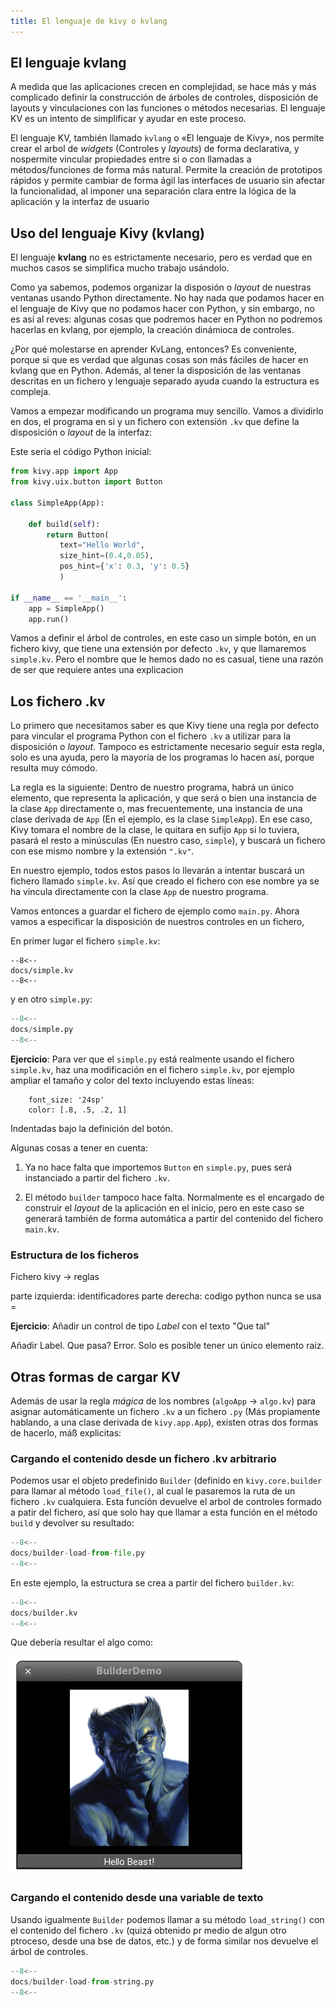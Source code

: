 ```yaml
---
title: El lenguaje de kivy o kvlang
---
```


## El lenguaje kvlang

A medida que las aplicaciones crecen en complejidad, se hace más y más
complicado definir la construcción de árboles de controles, disposición de
layouts y vinculaciones con las funciones o métodos necesarias. El lenguaje KV
es un intento de simplificar y ayudar en este proceso.

El lenguaje KV, también llamado `kvlang` o «El lenguaje de Kivy», nos permite
crear el arbol de _widgets_ (Controles y _layouts_) de forma declarativa, y
nospermite vincular propiedades entre si o con llamadas a métodos/funciones de
forma más natural. Permite la creación de prototipos rápidos y permite cambiar
de forma ágil las interfaces de usuario sin afectar la funcionalidad, al
imponer una separación clara entre la lógica de la aplicación y la interfaz de
usuario


## Uso del lenguaje Kivy (kvlang)

El lenguaje **kvlang** no es estrictamente necesario, pero es verdad que
en muchos casos se simplifica mucho trabajo usándolo.

Como ya sabemos, podemos organizar la disposión o _layout_ de nuestras ventanas usando Python directamente. No hay nada que podamos hacer en el lenguaje de Kivy que
no podamos hacer con Python, y sin embargo, no es así al reves:
algunas cosas que podremos hacer en Python no podremos hacerlas en kvlang, por
ejemplo, la creación dinámioca de controles.

¿Por qué molestarse en aprender KvLang, entonces? Es conveniente, porque si que
es verdad que algunas cosas son más fáciles de hacer en kvlang que en Python.
Además, al tener la disposición de las ventanas descritas en un fichero y
lenguaje separado ayuda cuando la estructura es compleja.

Vamos a empezar modificando un programa muy sencillo. Vamos a dividirlo en dos,
el programa en si y un fichero con extensión `.kv` que define la disposición o
_layout_ de la interfaz:

Este sería el código Python inicial:

```python
from kivy.app import App
from kivy.uix.button import Button

class SimpleApp(App):

    def build(self):
        return Button(
           text="Hello World",
           size_hint=(0.4,0.05),
           pos_hint={'x': 0.3, 'y': 0.5}
           )

if __name__ == '__main__':
    app = SimpleApp() 
    app.run()
```

Vamos a definir el árbol de controles, en este caso un simple botón, en un
fichero kivy, que tiene una extensión por defecto `.kv`, y que llamaremos
`simple.kv`. Pero el nombre que le hemos dado no es casual, tiene una razón de
ser que requiere antes una explicacion

## Los fichero .kv

Lo primero que necesitamos saber es que Kivy tiene una regla por defecto para
vincular el programa Python con el fichero `.kv` a utilizar para la disposición o
*layout*. Tampoco es estrictamente necesario seguir esta regla, solo es una
ayuda, pero la mayoría de los programas lo hacen así, porque resulta muy
cómodo.

La regla es la siguiente: Dentro de nuestro programa, habrá un único elemento,
que representa la aplicación, y que será o bien una instancia de la clase `App`
directamente o, mas frecuentemente, una instancia de una clase derivada de
`App` (En el ejemplo, es la clase `SimpleApp`).  En ese caso, Kivy tomara el
nombre de la clase, le quitara en sufijo `App` si lo tuviera, pasará el resto a
minúsculas (En nuestro caso, `simple`), y buscará un fichero con ese mismo nombre
y la extensión `".kv"`.

En nuestro ejemplo, todos estos pasos lo llevarán a intentar buscará un fichero llamado `simple.kv`. Así que creado el fichero con ese nombre ya se ha vincula directamente con la clase `App` de nuestro programa.

Vamos entonces a guardar el fichero de ejemplo como `main.py`. Ahora vamos a
especificar la disposición de nuestros controles en un fichero,

En primer lugar el fichero `simple.kv`:

```kvlang
--8<--
docs/simple.kv
--8<--
```

y en otro `simple.py`:

```python
--8<--
docs/simple.py
--8<--
```

**Ejercicio**: Para ver que el `simple.py` está realmente usando el fichero
`simple.kv`, haz una modificación en el fichero `simple.kv`, por ejemplo
ampliar el tamaño y color del texto incluyendo estas líneas:

```
    font_size: '24sp'
    color: [.8, .5, .2, 1]
```

Indentadas bajo la definición del botón.

Algunas cosas a tener en cuenta:

1) Ya no hace falta que importemos `Button` en `simple.py`, pues será instanciado a partir del fichero `.kv`.

2) El método `builder` tampoco hace falta. Normalmente es el encargado de
construir el _layout_ de la aplicación en el inicio, pero en este caso se
generará también de forma automática a partir del contenido del fichero
`main.kv`.

### Estructura de los ficheros


Fichero kivy -> reglas

parte izquierda: identificadores
parte derecha: codigo python
nunca se usa =


**Ejercicio**: Añadir un control de tipo _Label_ con el texto "Que tal"

Añadir Label. Que pasa? Error. Solo es posible tener un único elemento
raiz.

## Otras formas de cargar KV

Además de usar la regla _mágica_ de los nombres (`algoApp` -> `algo.kv`) para
asignar automáticamente un fichero `.kv` a un fichero `.py` (Más propiamente
hablando, a una clase derivada de `kivy.app.App`), existen otras dos formas de
hacerlo, máß explicitas:

### Cargando el contenido desde un fichero .kv arbitrario

Podemos usar el objeto predefinido `Builder` (definido en `kivy.core.builder`
para llamar al método `load_file()`, al cual le pasaremos la ruta de un fichero
`.kv` cualquiera. Esta función devuelve el arbol de controles formado a patir
del fichero, así que solo hay que llamar a esta función en el método `build` y
devolver su resultado:

```python
--8<--
docs/builder-load-from-file.py
--8<--
```

En este ejemplo, la estructura se crea a partir del fichero `builder.kv`:

```python
--8<--
docs/builder.kv
--8<--
```

Que debería resultar el algo como:

![Builder from file demo](builder.png)


### Cargando el contenido desde una variable de texto

Usando igualmente `Builder` podemos llamar a su método `load_string()` con el contenido 
del fichero `.kv` (quizá obtenido pr medio de algun otro ptroceso, desde una
bse de datos, etc.) y de forma similar nos devuelve el árbol de controles.

```python
--8<--
docs/builder-load-from-string.py
--8<--
```
